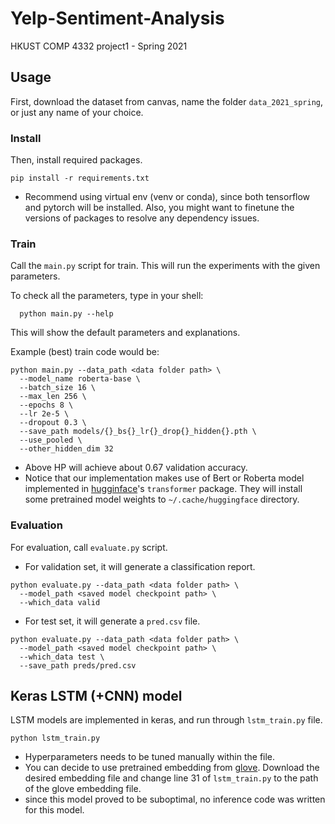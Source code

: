 # Yelp-Sentiment-Analysis
HKUST COMP 4332 project1 - Spring 2021

## Usage

First, download the dataset from canvas, name the folder `data_2021_spring`, or just any name of your choice.

### Install
Then, install required packages.

```
pip install -r requirements.txt
```
* Recommend using virtual env (venv or conda), since both tensorflow and pytorch
will be installed. Also, you might want to finetune the versions of packages to
resolve any dependency issues.

### Train
Call the `main.py` script for train. This will run the experiments with the given parameters.

To check all the parameters, type in your shell:

```
  python main.py --help
```

This will show the default parameters and explanations.

Example (best) train code would be:

```
python main.py --data_path <data folder path> \
  --model_name roberta-base \
  --batch_size 16 \
  --max_len 256 \
  --epochs 8 \
  --lr 2e-5 \
  --dropout 0.3 \
  --save_path models/{}_bs{}_lr{}_drop{}_hidden{}.pth \
  --use_pooled \
  --other_hidden_dim 32
```
* Above HP will achieve about 0.67 validation accuracy.
* Notice that our implementation makes use of Bert or Roberta model implemented
in [hugginface](https://huggingface.co/transformers/index.html)'s `transformer`
package. They will install some pretrained model weights to
`~/.cache/huggingface` directory.

### Evaluation
For evaluation, call `evaluate.py` script.

* For validation set, it will generate a classification report.
```
python evaluate.py --data_path <data folder path> \
  --model_path <saved model checkpoint path> \
  --which_data valid
```
* For test set, it will generate a `pred.csv` file.
```
python evaluate.py --data_path <data folder path> \
  --model_path <saved model checkpoint path> \
  --which_data test \
  --save_path preds/pred.csv
```

## Keras LSTM (+CNN) model

LSTM models are implemented in keras, and run through `lstm_train.py` file.
```
python lstm_train.py
```
* Hyperparameters needs to be tuned manually within the file.
* You can decide to use pretrained embedding from
[glove](https://nlp.stanford.edu/projects/glove/). Download the desired embedding
file and change line 31 of `lstm_train.py` to the path of the glove embedding
file.
* since this model proved to be suboptimal, no inference code was written for this
model.